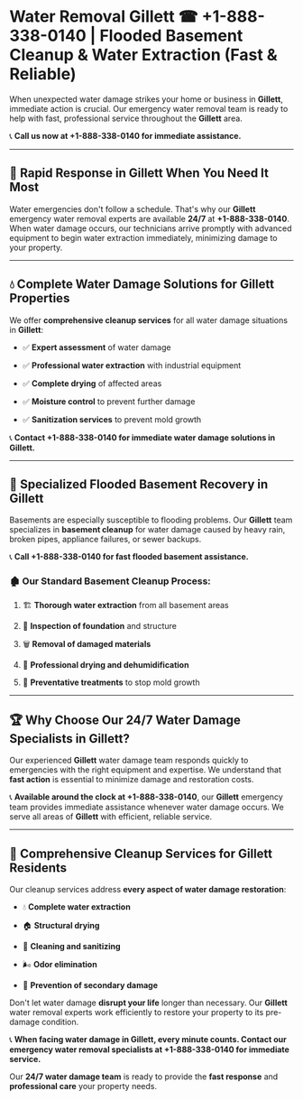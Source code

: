 # Water Removal Gillett ☎ +1-888-338-0140 | Flooded Basement Cleanup & Water Extraction (Fast & Reliable)

When unexpected water damage strikes your home or business in **Gillett**, immediate action is crucial. Our emergency water removal team is ready to help with fast, professional service throughout the **Gillett** area. 

📞 **Call us now at +1-888-338-0140 for immediate assistance.**
---
## 🚀 Rapid Response in Gillett When You Need It Most
Water emergencies don't follow a schedule. That's why our **Gillett** emergency water removal experts are available **24/7** at **+1-888-338-0140**. When water damage occurs, our technicians arrive promptly with advanced equipment to begin water extraction immediately, minimizing damage to your property.
---
## 💧 Complete Water Damage Solutions for Gillett Properties
We offer **comprehensive cleanup services** for all water damage situations in **Gillett**:
- ✅ **Expert assessment** of water damage  
- ✅ **Professional water extraction** with industrial equipment  
- ✅ **Complete drying** of affected areas  
- ✅ **Moisture control** to prevent further damage  
- ✅ **Sanitization services** to prevent mold growth  
📞 **Contact +1-888-338-0140 for immediate water damage solutions in Gillett.**
---
## 🌊 Specialized Flooded Basement Recovery in Gillett
Basements are especially susceptible to flooding problems. Our **Gillett** team specializes in **basement cleanup** for water damage caused by heavy rain, broken pipes, appliance failures, or sewer backups. 
📞 **Call +1-888-338-0140 for fast flooded basement assistance.**
### 🏚️ Our Standard Basement Cleanup Process:
1. 🏗️ **Thorough water extraction** from all basement areas  
2. 🔎 **Inspection of foundation** and structure  
3. 🗑️ **Removal of damaged materials**  
4. 💨 **Professional drying and dehumidification**  
5. 🚫 **Preventative treatments** to stop mold growth  
---
## 🏆 Why Choose Our 24/7 Water Damage Specialists in Gillett?
Our experienced **Gillett** water damage team responds quickly to emergencies with the right equipment and expertise. We understand that **fast action** is essential to minimize damage and restoration costs.
📞 **Available around the clock at +1-888-338-0140**, our **Gillett** emergency team provides immediate assistance whenever water damage occurs. We serve all areas of **Gillett** with efficient, reliable service.
---
## 🧹 Comprehensive Cleanup Services for Gillett Residents
Our cleanup services address **every aspect of water damage restoration**:
- 💧 **Complete water extraction**  
- 🏠 **Structural drying**  
- 🧼 **Cleaning and sanitizing**  
- 🌬️ **Odor elimination**  
- 🚫 **Prevention of secondary damage**  
Don't let water damage **disrupt your life** longer than necessary. Our **Gillett** water removal experts work efficiently to restore your property to its pre-damage condition.
📞 **When facing water damage in Gillett, every minute counts. Contact our emergency water removal specialists at +1-888-338-0140 for immediate service.**
Our **24/7 water damage team** is ready to provide the **fast response** and **professional care** your property needs.
